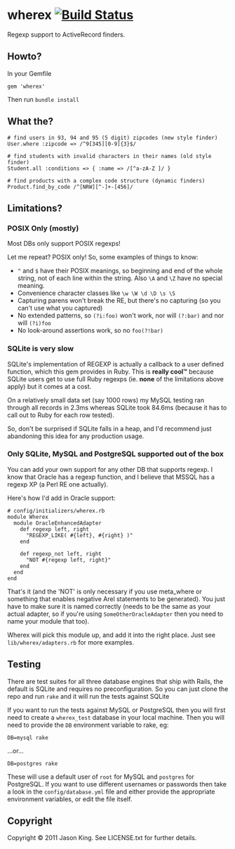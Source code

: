 # wherex [![Build Status](https://api.travis-ci.org/smathy/wherex.png)](https://travis-ci.org/smathy/wherex)

Regexp support to ActiveRecord finders.

## Howto?

In your Gemfile

    gem 'wherex'

Then run `bundle install`

## What the?

    # find users in 93, 94 and 95 (5 digit) zipcodes (new style finder)
    User.where :zipcode => /^9[345][0-9]{3}$/

    # find students with invalid characters in their names (old style finder)
    Student.all :conditions => { :name => /[^a-zA-Z ]/ }

    # find products with a complex code structure (dynamic finders)
    Product.find_by_code /^[NRW][^-]+-[456]/

## Limitations?

### POSIX Only (mostly)

Most DBs only support POSIX regexps!

Let me repeat?  POSIX only!  So, some examples of things to know:

 * `^` and `$` have their POSIX meanings, so beginning and end of the whole string, not of each line within the string.  Also `\A` and `\Z` have no special meaning.
 * Convenience character classes like `\w \W \d \D \s \S` 
 * Capturing parens won't break the RE, but there's no capturing (so you can't use what you captured)
 * No extended patterns, so `(?i:foo)` won't work, nor will `(?:bar)` and nor will `(?i)foo`
 * No look-around assertions work, so no `foo(?!bar)`

### SQLite is very slow

SQLite's implementation of REGEXP is actually a callback to a user defined
function, which this gem provides in Ruby.  This is **really cool™** because
SQLite users get to use full Ruby regexps (ie. **none** of the limitations above
apply) but it comes at a cost.

On a relatively small data set (say 1000 rows) my MySQL testing ran through all
records in 2.3ms whereas SQLite took 84.6ms (because it has to call out to Ruby
for each row tested).

So, don't be surprised if SQLite falls in a heap, and I'd recommend just
abandoning this idea for any production usage.

### Only SQLite, MySQL and PostgreSQL supported out of the box

You can add your own support for any other DB that supports regexp.  I know that
Oracle has a regexp function, and I believe that MSSQL has a regexp XP (a Perl
RE one actually).

Here's how I'd add in Oracle support:

    # config/initializers/wherex.rb
    module Wherex
      module OracleEnhancedAdapter
        def regexp left, right
          "REGEXP_LIKE( #{left}, #{right} )"
        end

        def regexp_not left, right
          "NOT #{regexp left, right}"
        end
      end
    end

That's it (and the 'NOT' is only necessary if you use meta_where or something
that enables negative Arel statements to be generated).  You just have to make
sure it is named correctly (needs to be the same as your actual adapter, so if
you're using `SomeOtherOracleAdapter` then you need to name your module that
too).

Wherex will pick this module up, and add it into the right place.  Just see
`lib/wherex/adapters.rb` for more examples.

## Testing

There are test suites for all three database engines that ship with Rails, the
default is SQLite and requires no preconfiguration.  So you can just clone the
repo and run `rake` and it will run the tests against SQLite

If you want to run the tests against MySQL or PostgreSQL then you will first
need to create a `wherex_test` database in your local machine.  Then you will
need to provide the `DB` environment variable to rake, eg:

    DB=mysql rake

…or…

    DB=postgres rake

These will use a default user of `root` for MySQL and `postgres` for PostgreSQL.
If you want to use different usernames or passwords then take a look in the
`config/database.yml` file and either provide the appropriate environment
variables, or edit the file itself.

## Copyright

Copyright © 2011 Jason King. See LICENSE.txt for further details.

